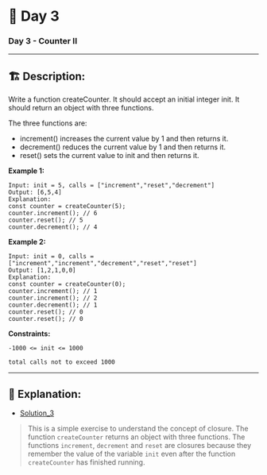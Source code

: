 # 🔨 Day 3

### Day 3 - Counter II

---

## 🏗️ Description:

Write a function createCounter. It should accept an initial integer init. It should return an object with three functions.

The three functions are:

- increment() increases the current value by 1 and then returns it.
- decrement() reduces the current value by 1 and then returns it.
- reset() sets the current value to init and then returns it.

**Example 1:**
```
Input: init = 5, calls = ["increment","reset","decrement"]
Output: [6,5,4]
Explanation:
const counter = createCounter(5);
counter.increment(); // 6
counter.reset(); // 5
counter.decrement(); // 4
```
**Example 2:**
```
Input: init = 0, calls = ["increment","increment","decrement","reset","reset"]
Output: [1,2,1,0,0]
Explanation:
const counter = createCounter(0);
counter.increment(); // 1
counter.increment(); // 2
counter.decrement(); // 1
counter.reset(); // 0
counter.reset(); // 0
```
**Constraints:**
```
-1000 <= init <= 1000
```
```
total calls not to exceed 1000
```

____________________________________________________________________________________________________________________

## 📝 Explanation: 

- [Solution_3](solutions/Exercise_3/counter_2.js)

> This is a simple exercise to understand the concept of closure. The function `createCounter` returns an object with three functions. The functions `increment`, `decrement` and `reset` are closures because they remember the value of the variable `init` even after the function `createCounter` has finished running.
